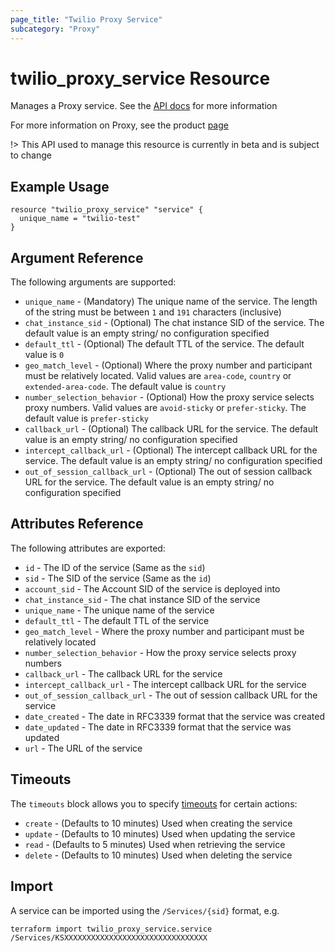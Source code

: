 ```yaml
---
page_title: "Twilio Proxy Service"
subcategory: "Proxy"
---
```


# twilio_proxy_service Resource

Manages a Proxy service. See the [API docs](https://www.twilio.com/docs/proxy/api/service) for more information

For more information on Proxy, see the product [page](https://www.twilio.com/docs/proxy)

!> This API used to manage this resource is currently in beta and is subject to change

## Example Usage

```hcl
resource "twilio_proxy_service" "service" {
  unique_name = "twilio-test"
}
```

## Argument Reference

The following arguments are supported:

- `unique_name` - (Mandatory) The unique name of the service. The length of the string must be between `1` and `191` characters (inclusive)
- `chat_instance_sid` - (Optional) The chat instance SID of the service. The default value is an empty string/ no configuration specified
- `default_ttl` - (Optional) The default TTL of the service. The default value is `0`
- `geo_match_level` - (Optional) Where the proxy number and participant must be relatively located. Valid values are `area-code`, `country` or `extended-area-code`. The default value is `country`
- `number_selection_behavior` - (Optional) How the proxy service selects proxy numbers. Valid values are `avoid-sticky` or `prefer-sticky`. The default value is `prefer-sticky`
- `callback_url` - (Optional) The callback URL for the service. The default value is an empty string/ no configuration specified
- `intercept_callback_url` - (Optional) The intercept callback URL for the service. The default value is an empty string/ no configuration specified
- `out_of_session_callback_url` - (Optional) The out of session callback URL for the service. The default value is an empty string/ no configuration specified

## Attributes Reference

The following attributes are exported:

- `id` - The ID of the service (Same as the `sid`)
- `sid` - The SID of the service (Same as the `id`)
- `account_sid` - The Account SID of the service is deployed into
- `chat_instance_sid` - The chat instance SID of the service
- `unique_name` - The unique name of the service
- `default_ttl` - The default TTL of the service
- `geo_match_level` - Where the proxy number and participant must be relatively located
- `number_selection_behavior` - How the proxy service selects proxy numbers
- `callback_url` - The callback URL for the service
- `intercept_callback_url` - The intercept callback URL for the service
- `out_of_session_callback_url` - The out of session callback URL for the service
- `date_created` - The date in RFC3339 format that the service was created
- `date_updated` - The date in RFC3339 format that the service was updated
- `url` - The URL of the service

## Timeouts

The `timeouts` block allows you to specify [timeouts](https://www.terraform.io/docs/configuration/resources.html#timeouts) for certain actions:

- `create` - (Defaults to 10 minutes) Used when creating the service
- `update` - (Defaults to 10 minutes) Used when updating the service
- `read` - (Defaults to 5 minutes) Used when retrieving the service
- `delete` - (Defaults to 10 minutes) Used when deleting the service

## Import

A service can be imported using the `/Services/{sid}` format, e.g.

```shell
terraform import twilio_proxy_service.service /Services/KSXXXXXXXXXXXXXXXXXXXXXXXXXXXXXXXX
```
